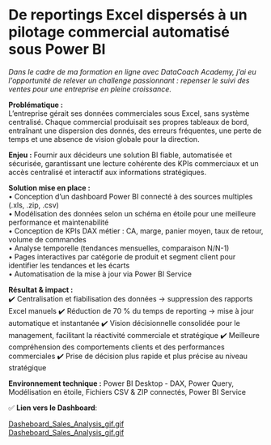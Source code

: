 # De reportings Excel dispersés à un pilotage commercial automatisé sous Power BI

*Dans le cadre de ma formation en ligne avec DataCoach Academy, j’ai eu l'opportunité de relever un challenge passionnant : repenser le suivi des ventes pour une entreprise en pleine croissance.*  

**Problématique :**  
L’entreprise gérait ses données commerciales sous Excel, sans système centralisé. Chaque commercial produisait ses propres tableaux de bord, entraînant une dispersion des donnés, des erreurs fréquentes, une perte de temps et une absence de vision globale pour la direction.

**Enjeu :** 
Fournir aux décideurs une solution BI fiable, automatisée et sécurisée, garantissant une lecture cohérente des KPIs commerciaux et un accès centralisé et interactif aux informations stratégiques.

**Solution mise en place :**  
 • Conception d’un dashboard Power BI connecté à des sources multiples (.xls, .zip, .csv)  
 • Modélisation des données selon un schéma en étoile pour une meilleure performance et maintenabilité  
 • Conception de KPIs DAX métier : CA, marge, panier moyen, taux de retour, volume de commandes  
 • Analyse temporelle (tendances mensuelles, comparaison N/N-1)  
 • Pages interactives par catégorie de produit et segment client pour identifier les tendances et les écarts  
 • Automatisation de la mise à jour via Power BI Service  

 **Résultat & impact :**  
✔️ Centralisation et fiabilisation des données → suppression des rapports Excel manuels
✔️ Réduction de 70 % du temps de reporting → mise à jour automatique et instantanée
✔️ Vision décisionnelle consolidée pour le management, facilitant la réactivité commerciale et stratégique
✔️ Meilleure compréhension des comportements clients et des performances commerciales
✔️ Prise de décision plus rapide et plus précise au niveau stratégique  

**Environnement technique :** 
Power BI Desktop - DAX, Power Query, Modélisation en étoile,  Fichiers CSV & ZIP connectés, Power BI Service


✅ **Lien vers le Dashboard**:  

[Dasheboard_Sales_Analysis_gif.gif](https://github.com/ViktoryiaKM/Dashboard_Sales_Analysis_using_PowerBI/blob/main/Dasheboard_Sales_Analysis_gif.gif)  
[Dasheboard_Sales_Analysis_gif.gif](https://github.com/ViktoryiaKM/Dashboard_Sales_Analysis_using_PowerBI/blob/main/Modelisation_données_Schema_en_etoile.jpg)
